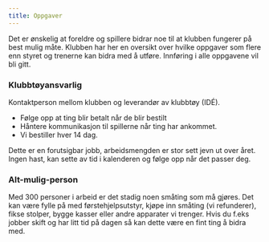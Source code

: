 ```yaml
---
title: Oppgaver
---
```


Det er ønskelig at foreldre og spillere bidrar noe til at klubben fungerer på
best mulig måte. Klubben har her en oversikt over hvilke oppgaver som flere enn
styret og trenerne kan bidra med å utføre. Innføring i alle oppgavene vil bli
gitt.

### Klubbtøyansvarlig

Kontaktperson mellom klubben og leverandør av klubbtøy (IDÉ).

- Følge opp at ting blir betalt når de blir bestilt
- Håntere kommunikasjon til spillerne når ting har ankommet.
- Vi bestiller hver 14 dag.

Dette er en forutsigbar jobb, arbeidsmengden er stor sett jevn ut over året.
Ingen hast, kan sette av tid i kalenderen og følge opp når det passer deg.

### Alt-mulig-person

Med 300 personer i arbeid er det stadig noen småting som må gjøres. Det kan være
fylle på med førstehjelpsutstyr, kjøpe inn småting (vi refunderer), fikse
stolper, bygge kasser eller andre apparater vi trenger. Hvis du f.eks jobber
skift og har litt tid på dagen så kan dette være en fint ting å bidra med.
